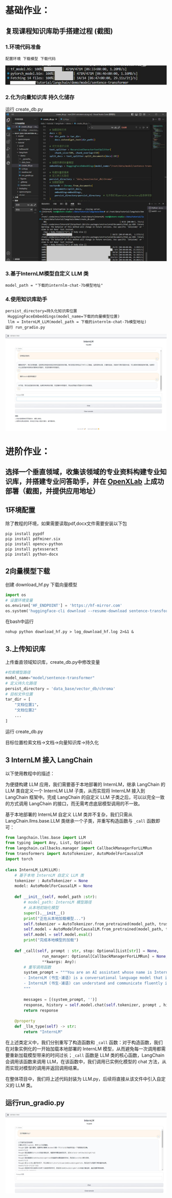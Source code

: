 # **基础作业**：

## 复现课程知识库助手搭建过程 (截图)
### 1.环境代码准备
    配置环境 下载模型 下载代码
![image.png](images/download.jpg)
### 2.化为向量知识库 持久化储存
运行 create_db.py
![image.png](images/1.jpg)

### 3.基于InternLM模型自定义 LLM 类
    model_path = "下载的internlm-chat-7b模型地址"
### 4.使用知识库助手
    persist_directory=持久化知识库位置
     HuggingFaceEmbeddings(model_name=下载的向量模型位置)
     llm = InternLM_LLM(model_path = 下载的internlm-chat-7b模型地址)
    运行 run_gradio.py
![image.png](images/3.jpg)





# **进阶作业**：
## 选择一个垂直领域，收集该领域的专业资料构建专业知识库，并搭建专业问答助手，并在 [OpenXLab](https://openxlab.org.cn/apps) 上成功部署（截图，并提供应用地址）
## 1环境配置
除了教程的环境，如果需要读取pdf,docx文件需要安装以下包
```shell
pip install pypdf
pip install pdfminer.six
pip install opencv-python
pip install pytesseract
pip install python-docx
```
## 2向量模型下载
创建 download_hf.py 下载向量模型
```python
import os
# 设置环境变量
os.environ['HF_ENDPOINT'] = 'https://hf-mirror.com'
os.system('huggingface-cli download --resume-download sentence-transformers/paraphrase-multilingual-MiniLM-L12-v2 --local-dir /home/chy/api/tutorial/langchain/demo/model/sentence-transformer')
```
在bash中运行
```shell
nohup python download_hf.py > log_download_hf.log 2>&1 &
```
## 3.上传知识库
上传垂直领域知识库，create_db.py中修改变量
```python
#检索模型路径
model_name="model/sentence-transformer"
# 定义持久化路径
persist_directory = 'data_base/vector_db/chroma'
# 目标文件位置
tar_dir = [
    "文档位置1"，
    "文档位置2"
    ...
]
```
运行 create_db.py

目标位置检索文档->文档->向量知识库->持久化
## 3 InternLM 接入 LangChain
以下使用教程中的描述：

为便捷构建 LLM 应用，我们需要基于本地部署的 InternLM，继承 LangChain 的 LLM 类自定义一个 InternLM LLM 子类，从而实现将 InternLM 接入到 LangChain 框架中。完成 LangChain 的自定义 LLM 子类之后，可以以完全一致的方式调用 LangChain 的接口，而无需考虑底层模型调用的不一致。

基于本地部署的 InternLM 自定义 LLM 类并不复杂，我们只需从 LangChain.llms.base.LLM 类继承一个子类，并重写构造函数与 `_call` 函数即可：

```python
from langchain.llms.base import LLM
from typing import Any, List, Optional
from langchain.callbacks.manager import CallbackManagerForLLMRun
from transformers import AutoTokenizer, AutoModelForCausalLM
import torch

class InternLM_LLM(LLM):
    # 基于本地 InternLM 自定义 LLM 类
    tokenizer : AutoTokenizer = None
    model: AutoModelForCausalLM = None

    def __init__(self, model_path :str):
        # model_path: InternLM 模型路径
        # 从本地初始化模型
        super().__init__()
        print("正在从本地加载模型...")
        self.tokenizer = AutoTokenizer.from_pretrained(model_path, trust_remote_code=True)
        self.model = AutoModelForCausalLM.from_pretrained(model_path, trust_remote_code=True).to(torch.bfloat16).cuda()
        self.model = self.model.eval()
        print("完成本地模型的加载")

    def _call(self, prompt : str, stop: Optional[List[str]] = None,
                run_manager: Optional[CallbackManagerForLLMRun] = None,
                **kwargs: Any):
        # 重写调用函数
        system_prompt = """You are an AI assistant whose name is InternLM (书生·浦语).
        - InternLM (书生·浦语) is a conversational language model that is developed by Shanghai AI Laboratory (上海人工智能实验室). It is designed to be helpful, honest, and harmless.
        - InternLM (书生·浦语) can understand and communicate fluently in the language chosen by the user such as English and 中文.
        """
        
        messages = [(system_prompt, '')]
        response, history = self.model.chat(self.tokenizer, prompt , history=messages)
        return response
        
    @property
    def _llm_type(self) -> str:
        return "InternLM"
```

在上述类定义中，我们分别重写了构造函数和 `_call` 函数：对于构造函数，我们在对象实例化的一开始加载本地部署的 InternLM 模型，从而避免每一次调用都需要重新加载模型带来的时间过长；`_call` 函数是 LLM 类的核心函数，LangChain 会调用该函数来调用 LLM，在该函数中，我们调用已实例化模型的 chat 方法，从而实现对模型的调用并返回调用结果。

在整体项目中，我们将上述代码封装为 LLM.py，后续将直接从该文件中引入自定义的 LLM 类。

## 运行run_gradio.py
![image.png](images/5.jpg)


